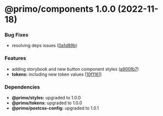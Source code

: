 # @primo/components 1.0.0 (2022-11-18)


### Bug Fixes

* resolving deps issues ([0a1d89b](https://github.com/primo-design-system/primo/commit/0a1d89b2f9989cbf3aa700d38a2fd60b09c5da5f))


### Features

* adding storybook and new button component styles ([a900fb7](https://github.com/primo-design-system/primo/commit/a900fb714a0dd0c7601c95944150af528d503ecf))
* **tokens:** including new token values ([10f1161](https://github.com/primo-design-system/primo/commit/10f11615e87e00bcc691c18ccd04913c1bec8362))





### Dependencies

* **@primo/styles:** upgraded to 1.0.0
* **@primo/tokens:** upgraded to 1.0.0
* **@primo/postcss-config:** upgraded to 1.0.1
